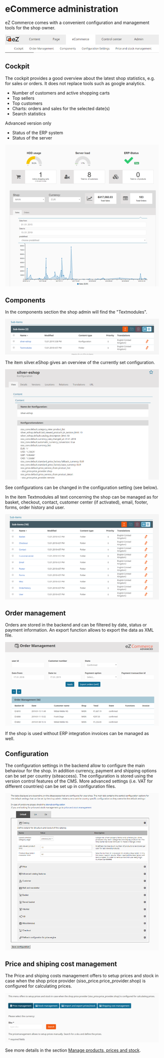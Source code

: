 # eCommerce administration

eZ Commerce comes with a convenient configuration and management tools for the shop owner.

![](img/Backend.png)

## Cockpit

The cockpit provides a good overview about the latest shop statistics, e.g. for sales or orders. It does not replace tools such as google analytics.

- Number of customers and active shopping carts
- Top sellers
- Top customers
- Charts: orders and sales for the selected date(s)
- Search statistics

Advanced version only

- Status of the ERP system
- Status of the server

![](img/Cockpit.png)

## Components

In the components section the shop admin will find the "Textmodules".

![](img/Components_subitems.png)

The item silver.eShop gives an overview of the currently set configuration.

![](img/Components_silvereshop.png)

See configurations can be changed in the configuration setting (see below).

In the item Textmodules all text concerning the shop can be managed as for basket, checkout, contact, customer center (if activated), email, footer, forms, order history and user.

![](img/Components_Textmoduls.png)

## Order management

Orders are stored in the backend and can be filtered by date, status or payment information. An export function allows to export the data as XML file.

![](img/Order_Management.png)

If the shop is used without ERP integration invoices can be managed as well.

## Configuration
	
The configuration settings in the backend allow to configure the main behaviour for the shop. In addition currency, payment and shipping options can be set per country (siteaccess). The configuration is stored using the version control features of the CMS.  More advanced settings (i.e. VAT for different countries) can be set up in configuration files.

![](img/Configuration_settings.png)

## Price and shiping cost management

The Price and shiping costs management offers to setup prices and stock in case when the shop price provider (siso_price.price_provider.shop) is configured for calculating prices.

![](img/Product_price_management.png)

See more details in the section [Manage products, prices and stock](manage_products_prices_and_stock.md).
